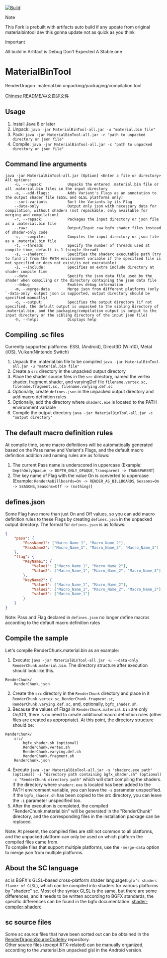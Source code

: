 [![Build](https://github.com/Secondyou/MaterialBinTool/actions/workflows/gradle.yml/badge.svg?branch=main)](https://github.com/Secondyou/MaterialBinTool/actions/workflows/gradle.yml)
> [!NOTE]
> This Fork is prebuilt with artifacts auto build if any update from original materialbintool dev this gonna update not as quick as you think

> [!IMPORTANT]
> All build in Artifact is Debug Don't Expected A Stable one

# MaterialBinTool
RenderDragon .material.bin unpacking/packaging/compilation tool

[Chinese README/中文自述文件](README.md)

## Usage
1. Install Java 8 or later
2. Unpack: `java -jar MaterialBinTool-all.jar -u "material.bin file"`
3. Pack: `java -jar MaterialBinTool-all.jar -r "path to unpacked directory or json file"`
4. Compile: `java -jar MaterialBinTool-all.jar -c "path to unpacked directory or json file"`

## Command line arguments
```
java -jar MaterialBinTool-all.jar [Option] <Enter a file or directory>
All options:
    -u, --unpack:           Unpacks the entered .material.bin file or all .material.bin files in the input directory
    -a, --add-flags:        Adds Variant's Flags as an annotation to the output shader file (ESSL and GLSL platforms only)
    --sort-variants         Sort the Variants by its Flag
    --data-only             Output only json with necessary data for compilation, without shaders (not repackable, only available for merging and compilation)
    -r, --repack:           Packages the input directory or json file as a .material.bin file
    --raw:                  Output/Input raw bgfx shader files instead of shader-only code
    -c, --compile:          Compiles the input directory or json file as a .material.bin file
    -t, --threads           Specify the number of threads used at compile time, default is 1 (single thread)
    -s, --shaderc:          Specifies the shaderc executable path (try to find it from the PATH environment variable if the specified file is not specified or does not exist/is not executable)
    -i, --include:          Specifies an extra include directory at shader compile time
    --data                  Specify the json data file used by the shader when compiling or the directory containing the json data file
    --debug                 Enables debug information
    -m, --merge-data        Merge json from different platforms (only `-data-only` output json is supported, output directory should be specified manually)
    -o, --output:           Specifies the output directory (if not specified, the default output is unpacked to the sibling directory of .material.bin, and the packaging/compilation output is output to the input directory or the sibling directory of the input json file)
    -h, --help:             Displays help
```

## Compiling .sc files
Currently supported platforms: ESSL (Android), Direct3D (Win10), Metal (iOS), Vulkan(Nintendo Switch)
1. Unpack the .material.bin file to be compiled `java -jar MaterialBinTool-all.jar -u "material.bin file"`
2. Create a `src` directory in the unpacked output directory
3. Place the shader source files in the `src` directory, named the vertex shader, fragment shader, and varyingDef file `filename.vertex.sc, filename.fragment.sc, filename.varying.def.sc`
4. Optionally, create `defines.json` in the unpacked output directory and add macro definition rules
5. Optionally, add the directory where `shaderc.exe` is located to the PATH environment variable
6. Compile the output directory `java -jar MaterialBinTool-all.jar -c "output directory"`

## The default macro definition rules
At compile time, some macro definitions will be automatically generated based on the Pass name and Variant's Flags, and the default macro definition addition and naming rules are as follows:

1. The current Pass name is underscored in uppercase (Example: `DepthOnlyOpaque -> DEPTH_ONLY_OPAQUE`, `Transparent -> TRANSPARENT`)
2. The key name of Flag with the value On is converted to uppercase (Example: `RenderAsBillboards=On -> RENDER_AS_BILLBOARDS`, `Seasons=On -> SEASONS`, `Seasons=Off -> (nothing)`)

## defines.json
Some Flag have more than just On and Off values, so you can add macro definition rules to these Flags by creating `defines.json` in the unpacked output directory.
The format for `defines.json` is as follows:
```json
{
    "pass": {
        "PassName1": ["Macro_Name_1", "Macro_Name_2"],
        "PassName2": ["Macro_Name_1", "Macro_Name_2", "Macro_Name_3"]
    },
    "flag": {
        "KeyName1": {
            "Value1": ["Macro_Name_1", "Macro_Name_2"],
            "Value2": ["Macro_Name_1", "Macro_Name_2", "Macro_Name_3"]
        },
        "KeyName2": {
            "Value1": ["Macro_Name_1", "Macro_Name_2"],
            "Value2": ["Macro_Name_1", "Macro_Name_2", "Macro_Name_3"],
            "value3": ["Macro_Name_1"] 
        }
    } 
}
```

Note: Pass and Flag declared in `defines.json` no longer define macros according to the default macro definition rules

## Compile the sample
Let's compile RenderChunk.material.bin as an example:

1. Execute: `java -jar MaterialBinTool-all.jar -u --data-only RenderChunk.material.bin`.
The directory structure after execution should look like this.
```
RenderChunk/
    RenderChunk.json
```
2. Create the `src` directory in the `RenderChunk` directory and place in it `RenderChunk.vertex.sc`, `RenderChunk.fragment.sc`, `RenderChunk.varying.def.sc`, and, optionally, `bgfx_shader.sh`.
3. Because the values of Flags in `RenderChunk.material.bin` are only On/Off, there is no need to create additional macro definition rules (other files are created as appropriate).
At this point, the directory structure should be:
```
RenderChunk/
    src/
        bgfx_shader.sh (optional)
        RenderChunk.vertex.sh
        RenderChunk.varying.def.sh
        RenderChunk.fragment.sh
    RenderChunk.json
```
4. Execute `java -jar MaterialBinTool-all.jar -s "shaderc.exe path" (optional) -i "directory path containing bgfx_shader.sh" (optional) -c "RenderChunk directory path"` which will start compiling the shaders.
If the directory where `shaderc.exe` is located has been added to the PATH environment variable, you can leave the `-s` parameter
unspecified. If the `bgfx_shader.sh` has been copied to the src directory, you can leave the `-i` parameter unspecified too.
5. After the execution is completed, the compiled "RenderChunk.material.bin" will be generated in the "RenderChunk" directory, and the corresponding files in the installation package can be replaced.

Note: At present, the compiled files are still not common to all platforms, and the unpacked platform can only be used on which platform the compiled files came from.   
To compile files that support multiple platforms, use the `-merge-data` option to merge json from multiple platforms.

## About the SC language
sc is BGFX's GLSL-based cross-platform shader language(`bgfx's shaderc flavor of GLSL`), which can be compiled into shaders for various platforms by "shaderc" sc.
Most of the syntax GLSL is the same, but there are some differences, and it needs to be written according to BGFX standards, the specific differences can be found in the bgfx documentation: [shader-compiler-shaderc](https://bkaradzic.github.io/bgfx/tools.html#shader-compiler-shaderc)

## sc source files
Some sc source files that have been sorted out can be obtained in the [RenderDragonSourceCodeInv](https://github.com/SurvivalApparatusCommunication/RenderDragonSourceCodeInv) repository.   
Other source files (except RTX-related) can be manually organized, according to the .material.bin unpacked glsl in the Android version.
